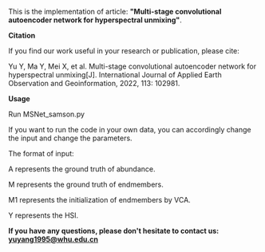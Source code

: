 This is the implementation of article: **"Multi-stage convolutional autoencoder network for hyperspectral unmixing"**.

**Citation**

If you find our work useful in your research or publication, please cite:

Yu Y, Ma Y, Mei X, et al. Multi-stage convolutional autoencoder network for hyperspectral unmixing[J]. International Journal of Applied Earth Observation and Geoinformation, 2022, 113: 102981.

**Usage**

Run MSNet_samson.py

If you want to run the code in your own data, you can accordingly change the input and change the parameters.

The format of input:

A represents the ground truth of abundance.

M represents the ground truth of endmembers.

M1 represents the initialization of endmembers by VCA.

Y represents the HSI.

**If you have any questions, please don't hesitate to contact us: yuyang1995@whu.edu.cn**
